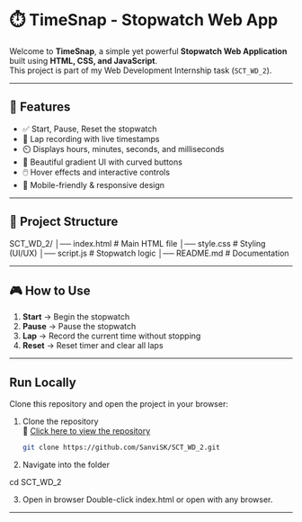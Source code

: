 # ⏱️ TimeSnap - Stopwatch Web App

Welcome to **TimeSnap**, a simple yet powerful **Stopwatch Web Application** built using **HTML, CSS, and JavaScript**.  
This project is part of my Web Development Internship task (`SCT_WD_2`).

---

## 🚀 Features
- ✅ Start, Pause, Reset the stopwatch
- 📝 Lap recording with live timestamps
- ⏲️ Displays hours, minutes, seconds, and milliseconds
- 🎨 Beautiful gradient UI with curved buttons
- 🖱️ Hover effects and interactive controls
- 📱 Mobile-friendly & responsive design

---

## 📂 Project Structure
SCT_WD_2/
│── index.html # Main HTML file
│── style.css # Styling (UI/UX)
│── script.js # Stopwatch logic
│── README.md # Documentation


---

## 🎮 How to Use
1. **Start** → Begin the stopwatch  
2. **Pause** → Pause the stopwatch  
3. **Lap** → Record the current time without stopping  
4. **Reset** → Reset timer and clear all laps  

---
## Run Locally

Clone this repository and open the project in your browser:

1. Clone the repository  
   📂 [Click here to view the repository](https://github.com/SanviSK/SCT_WD_2)

   ```bash
   git clone https://github.com/SanviSK/SCT_WD_2.git
2. Navigate into the folder

cd SCT_WD_2


3. Open in browser
Double-click index.html or open with any browser.


---




